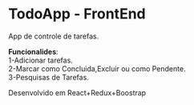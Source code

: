 # TodoApp - FrontEnd

App de controle de tarefas.

<b>Funcionalides</b>:</br>
1-Adicionar tarefas.</br>
2-Marcar como Concluida,Excluir ou como Pendente.</br>
3-Pesquisas de Tarefas.</br>

Desenvolvido em React+Redux+Boostrap

